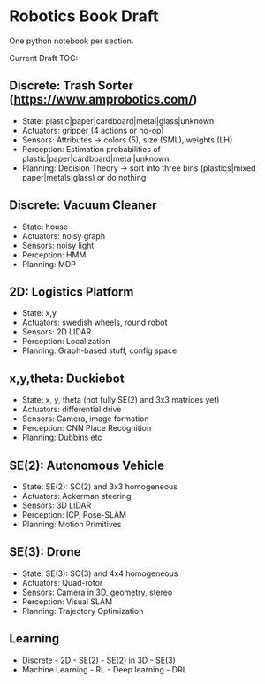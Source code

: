 # Robotics Book Draft

One python notebook per section.

Current Draft TOC:

## Discrete: Trash Sorter (https://www.amprobotics.com/)
- State:		plastic|paper|cardboard|metal|glass|unknown
- Actuators: 	gripper (4 actions or no-op)
- Sensors: 	Attributes -> colors (5), size (SML), weights (LH)
- Perception: 	Estimation probabilities of plastic|paper|cardboard|metal|unknown
- Planning: 	Decision Theory -> sort into three bins (plastics|mixed paper|metals|glass) or do nothing


## Discrete: Vacuum Cleaner
- State:		house
- Actuators: 	noisy graph
- Sensors: 	noisy light
- Perception: 	HMM
- Planning: 	MDP

## 2D: Logistics Platform
- State:		x,y
- Actuators: 	swedish wheels, round robot
- Sensors: 	2D LIDAR
- Perception: 	Localization
- Planning: 	Graph-based stuff, config space

## x,y,theta: Duckiebot
- State:		x, y, theta (not fully SE(2) and 3x3 matrices yet)
- Actuators: 	differential drive
- Sensors: 	Camera, image formation
- Perception: 	CNN Place Recognition
- Planning: 	Dubbins etc

## SE(2): Autonomous Vehicle
- State:		SE(2): SO(2) and 3x3 homogeneous
- Actuators: 	Ackerman steering
- Sensors: 	3D LIDAR
- Perception: 	ICP, Pose-SLAM
- Planning: 	Motion Primitives

## SE(3): Drone
- State:		SE(3): SO(3) and 4x4 homogeneous
- Actuators: 	Quad-rotor
- Sensors: 	Camera in 3D, geometry, stereo
- Perception: 	Visual SLAM
- Planning: 	Trajectory Optimization

## Learning
- Discrete - 2D - SE(2) - SE(2) in 3D - SE(3)
- Machine Learning - RL - Deep learning - DRL
